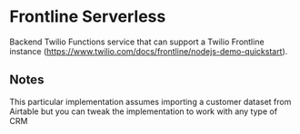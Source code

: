 # Frontline Serverless
Backend Twilio Functions service that can support a Twilio Frontline instance (https://www.twilio.com/docs/frontline/nodejs-demo-quickstart).

## Notes
This particular implementation assumes importing a customer dataset from Airtable but you can tweak the implementation to work with any type of CRM

